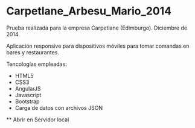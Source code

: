 Carpetlane_Arbesu_Mario_2014
============================

Prueba realizada para la empresa Carpetlane (Edimburgo). Diciembre de 2014.

Aplicación responsive para dispositivos móviles para tomar comandas en bares y restaurantes.

Tencologías empleadas:
  - HTML5
  - CSS3
  - AngularJS
  - Javascript
  - Bootstrap
  - Carga de datos con archivos JSON

** Abrir en Servidor local
